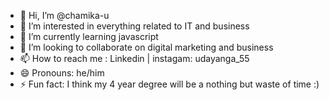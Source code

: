 - 👋 Hi, I’m @chamika-u
- 👀 I’m interested in everything related to IT and business
- 🌱 I’m currently learning javascript
- 💞️ I’m looking to collaborate on digital marketing and business
- 📫 How to reach me : Linkedin | instagam: udayanga_55
- 😄 Pronouns: he/him
- ⚡ Fun fact: I think my 4 year degree will be a nothing but waste of time :)

<!---
chamika-u/chamika-u is a ✨ special ✨ repository because its `README.md` (this file) appears on your GitHub profile.
You can click the Preview link to take a look at your changes.
--->
